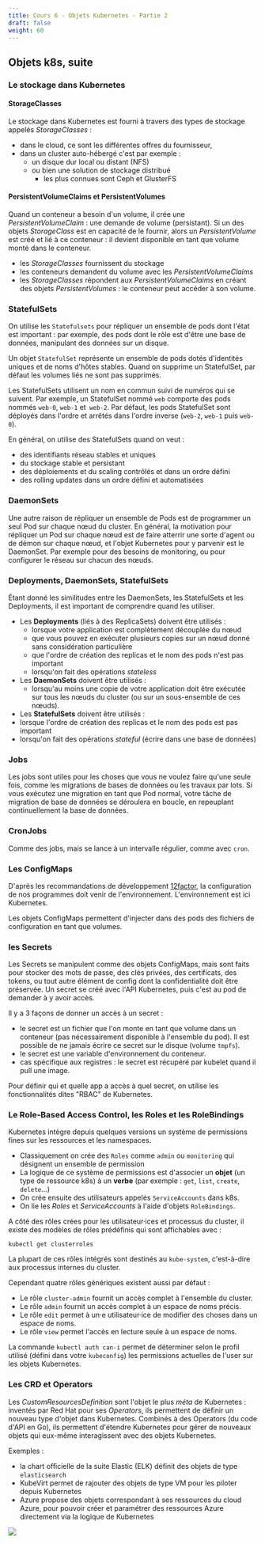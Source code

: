 ```yaml
---
title: Cours 6 - Objets Kubernetes - Partie 2
draft: false
weight: 60
---
```


## Objets k8s, suite



### Le stockage dans Kubernetes

#### StorageClasses 
Le stockage dans Kubernetes est fourni à travers des types de stockage appelés *StorageClasses* :
- dans le cloud, ce sont les différentes offres du fournisseur,
- dans un cluster auto-hébergé c'est par exemple :
  - un disque dur local ou distant (NFS)
  - ou bien une solution de stockage distribué
    - les plus connues sont Ceph et GlusterFS

#### PersistentVolumeClaims et PersistentVolumes
Quand un conteneur a besoin d'un volume, il crée une *PersistentVolumeClaim* : une demande de volume (persistant). Si un des objets *StorageClass* est en capacité de le fournir, alors un *PersistentVolume* est créé et lié à ce conteneur : il devient disponible en tant que volume monté dans le conteneur.


- les *StorageClasses* fournissent du stockage
- les conteneurs demandent du volume avec les *PersistentVolumeClaims*
- les *StorageClasses* répondent aux *PersistentVolumeClaims* en créant des objets *PersistentVolumes* : le conteneur peut accéder à son volume.

### StatefulSets

On utilise les `Statefulsets` pour répliquer un ensemble de pods dont l'état est important : par exemple, des pods dont le rôle est d'être une base de données, manipulant des données sur un disque.

Un objet `StatefulSet` représente un ensemble de pods dotés d'identités uniques et de noms d'hôtes stables. Quand on supprime un StatefulSet, par défaut les volumes liés ne sont pas supprimés.

Les StatefulSets utilisent un nom en commun suivi de numéros qui se suivent. Par exemple, un StatefulSet nommé `web` comporte des pods nommés `web-0`, `web-1` et` web-2`. Par défaut, les pods StatefulSet sont déployés dans l'ordre et arrêtés dans l'ordre inverse (`web-2`, `web-1` puis `web-0`).

En général, on utilise des StatefulSets quand on veut :
- des identifiants réseau stables et uniques
- du stockage stable et persistant
- des déploiements et du scaling contrôlés et dans un ordre défini
- des rolling updates dans un ordre défini et automatisées

### DaemonSets

Une autre raison de répliquer un ensemble de Pods est de programmer un seul Pod sur chaque nœud du cluster. En général, la motivation pour répliquer un Pod sur chaque nœud est de faire atterrir une sorte d'agent ou de démon sur chaque nœud, et l'objet Kubernetes pour y parvenir est le DaemonSet. Par exemple pour des besoins de monitoring, ou pour configurer le réseau sur chacun des nœuds.

### Deployments, DaemonSets, StatefulSets

Étant donné les similitudes entre les DaemonSets, les StatefulSets et les Deployments, il est important de comprendre quand les utiliser.

- Les **Deployments** (liés à des ReplicaSets) doivent être utilisés :
  - lorsque votre application est complètement découplée du nœud
  - que vous pouvez en exécuter plusieurs copies sur un nœud donné sans considération particulière
  - que l'ordre de création des replicas et le nom des pods n'est pas important
  - lorsqu'on fait des opérations *stateless*
-  Les **DaemonSets** doivent être utilisés :
   - lorsqu'au moins une copie de votre application doit être exécutée sur tous les nœuds du cluster (ou sur un sous-ensemble de ces nœuds).
-  Les **StatefulSets** doivent être utilisés :
  - lorsque l'ordre de création des replicas et le nom des pods est pas important
  - lorsqu'on fait des opérations *stateful* (écrire dans une base de données)

### Jobs

Les jobs sont utiles pour les choses que vous ne voulez faire qu'une seule fois, comme les migrations de bases de données ou les travaux par lots. Si vous exécutez une migration en tant que Pod normal, votre tâche de migration de base de données se déroulera en boucle, en repeuplant continuellement la base de données.

### CronJobs

Comme des jobs, mais se lance à un intervalle régulier, comme avec `cron`.

### Les ConfigMaps 

D'après les recommandations de développement [12factor](https://12factor.net/fr), la configuration de nos programmes doit venir de l'environnement. L'environnement est ici Kubernetes.

Les objets ConfigMaps permettent d'injecter dans des pods des fichiers de configuration en tant que volumes.

### les Secrets

Les Secrets se manipulent comme des objets ConfigMaps, mais sont faits pour stocker des mots de passe, des clés privées, des certificats, des tokens, ou tout autre élément de config dont la confidentialité doit être préservée.
Un secret se créé avec l'API Kubernetes, puis c'est au pod de demander à y avoir accès.

Il y a 3 façons de donner un accès à un secret :
- le secret est un fichier que l'on monte en tant que volume dans un conteneur (pas nécessairement disponible à l'ensemble du pod). Il est possible de ne jamais écrire ce secret sur le disque (volume `tmpfs`).
- le secret est une variable d'environnement du conteneur.
- cas spécifique aux registres : le secret est récupéré par kubelet quand il pull une image.

Pour définir qui et quelle app a accès à quel secret, on utilise les fonctionnalités dites "RBAC" de Kubernetes.

### Le Role-Based Access Control, les Roles et les RoleBindings

<!-- TODO: add ABAC? https://kubernetes.io/docs/reference/access-authn-authz/abac/ -->

Kubernetes intègre depuis quelques versions un système de permissions fines sur les ressources et les namespaces.

- Classiquement on crée des `Roles` comme `admin` ou `monitoring` qui désignent un ensemble de permission
- La logique de ce système de permissions est d'associer un **objet** (un type de ressource k8s) à un **verbe** (par exemple : `get`, `list`, `create`, `delete`…)
- On crée ensuite des utilisateurs appelés `ServiceAccounts` dans k8s.
- On lie les *Roles* et *ServiceAccounts* à l'aide d'objets `RoleBindings`.
<!-- - TODO: Exemples -->

A côté des rôles crées pour les utilisateur·ices et processus du cluster, il existe des modèles de rôles prédéfinis qui sont affichables avec :

`kubectl get clusterroles`

La plupart de ces rôles intégrés sont destinés au `kube-system`, c'est-à-dire aux processus internes du cluster.

Cependant quatre rôles génériques existent aussi par défaut :

- Le rôle `cluster-admin` fournit un accès complet à l'ensemble du cluster.
- Le rôle `admin` fournit un accès complet à un espace de noms précis.
- Le rôle `edit` permet à un·e utilisateur·ice de modifier des choses dans un espace de noms.
- Le rôle `view` permet l'accès en lecture seule à un espace de noms.

La commande `kubectl auth can-i` permet de déterminer selon le profil utilisé (défini dans votre `kubeconfig`) les permissions actuelles de l'user sur les objets Kubernetes.

### Les CRD et Operators

Les *CustomResourcesDefinition* sont l'objet le plus *méta* de Kubernetes : inventés par Red Hat pour ses *Operators*, ils permettent de définir un nouveau type d'objet dans Kubernetes.
Combinés à des Operators (du code d'API en Go), ils permettent d'étendre Kubernetes pour gérer de nouveaux objets qui eux-même interagissent avec des objets Kubernetes.

Exemples :
- la chart officielle de la suite Elastic (ELK) définit des objets de type `elasticsearch`
- KubeVirt permet de rajouter des objets de type VM pour les piloter depuis Kubernetes
- Azure propose des objets correspondant à ses ressources du cloud Azure, pour pouvoir créer et paramétrer des ressources Azure directement via la logique de Kubernetes


![](../../images/kubernetes/k8s_crd.png)